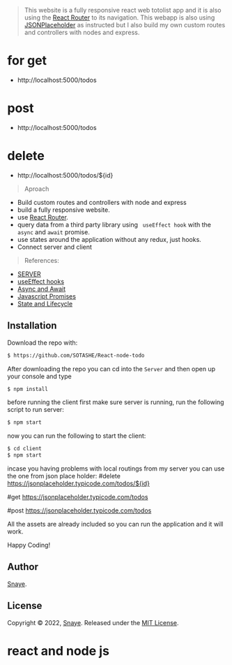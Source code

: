 

>  This website is a fully responsive react web totolist app and it is also using the [React Router](https://reacttraining.com/react-router/) to its navigation. This webapp is also using [ JSONPlaceholder]([https://jsonplaceholder.typicode.com/todos],) as instructed but I also build my own custom routes and controllers with nodes and express.
# for get
- http://localhost:5000/todos
# post
- http://localhost:5000/todos

# delete
- http://localhost:5000/todos/${id}



> Aproach
  * Build custom routes and controllers with node and express
  * build a fully responsive website.
  * use [React Router](https://reacttraining.com/react-router/).
  * query data from a third party library using ` useEffect hook` with the `async` and `await` promise.
  * use  states around the application without any redux, just hooks.
  * Connect server and client
  
  
  
  > References:
  * [SERVER](hhttps://nodejs.org/en/) 
  * [useEffect hooks](https://reactjs.org/docs/hooks-effect.html)
  * [Async and Await](https://developer.mozilla.org/en-US/docs/Web/JavaScript/Reference/Statements/async_function)
  * [Javascript Promises](https://developer.mozilla.org/en-US/docs/Web/JavaScript/Reference/Global_Objects/Promise)
  * [State and Lifecycle](https://reactjs.org/docs/state-and-lifecycle.html)

## Installation

Download the repo with:

```bash
$ https://github.com/SOTASHE/React-node-todo
```

After downloading the repo you can cd into the `Server` and then open up your console and type 

```bash
$ npm install
```

before  running the client first make sure server is running, run the following script to run server:

```bash
$ npm start
```

now you can run the following to start the client:
```bash
$ cd client
$ npm start
```
incase you having problems with local routings from my server you can use the one from json place holder:
#delete 
https://jsonplaceholder.typicode.com/todos/${id}

#get 
https://jsonplaceholder.typicode.com/todos

#post
https://jsonplaceholder.typicode.com/todos


All the assets are already included so you can run the application and it will work. 


Happy Coding!


## Author

[Snaye](https://github.com/SOTASHE).

## License 

Copyright © 2022, [Snaye](https://github.com/SOTASHE).
Released under the [MIT License](LICENSE).
# react and node js
